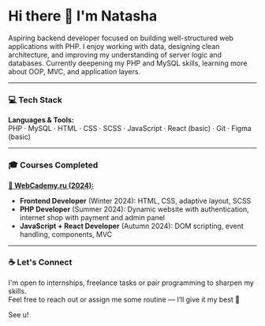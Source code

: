 # Hi there 👋 I'm Natasha

Aspiring backend developer focused on building well-structured web applications with PHP.
I enjoy working with data, designing clean architecture, and improving my understanding of server logic and databases.
Currently deepening my PHP and MySQL skills, learning more about OOP, MVC, and application layers.

---

### 💻 Tech Stack
**Languages & Tools:**  
PHP · MySQL · HTML · CSS · SCSS · JavaScript · React (basic) · Git · Figma (basic)

---

### 🎓 Courses Completed

[**🧭 WebCademy.ru (2024):**](https://webcademy.ru/)
- **Frontend Developer** (Winter 2024): HTML, CSS, adaptive layout, SCSS
- **PHP Developer** (Summer 2024): Dynamic website with authentication, internet shop with payment and admin panel
- **JavaScript + React Developer** (Autumn 2024): DOM scripting, event handling, components, MVC

---

### ☕ Let's Connect

I'm open to internships, freelance tasks or pair programming to sharpen my skills.  
Feel free to reach out or assign me some routine — I’ll give it my best 💪

See u!
